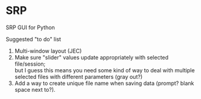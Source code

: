 # SRP
SRP GUI for Python

Suggested "to do" list  

1) Multi-window layout (JEC)  
2) Make sure "slider" values update appropriately with selected file/session;   
    but I guess this means you need some kind of way to deal with multiple selected files with different parameters (gray out?)  
3) Add a way to create unique file name when saving data (prompt?  blank space next to?).
